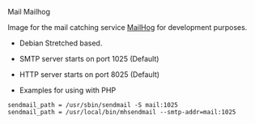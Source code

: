 Mail Mailhog

Image for the mail catching service [MailHog](https://github.com/mailhog/MailHog) for development purposes.

* Debian Stretched based.
* SMTP server starts on port 1025 (Default)
* HTTP server starts on port 8025 (Default)

* Examples for using with PHP
```
sendmail_path = /usr/sbin/sendmail -S mail:1025
sendmail_path = /usr/local/bin/mhsendmail --smtp-addr=mail:1025
```